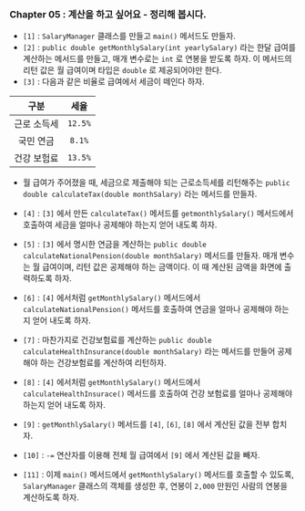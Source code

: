 
### Chapter 05 : 계산을 하고 싶어요 - 정리해 봅시다.

- `[1]` : `SalaryManager` 클래스를 만들고 `main()` 메서드도 만들자.
- `[2]` : `public double getMonthlySalary(int yearlySalary)` 라는 한달 급여를 계산하는 메서드를 만들고, 매개 변수로는 `int` 로 연봉을 받도록 하자. 이 메서드의 리턴 값은 월 급여이며 타입은 `double` 로 제공되어야만 한다.
- `[3]` : 다음과 같은 비율로 급여에서 세금이 떼인다 하자.

|구분|세율|
|:---:|:---:|
|근로 소득세|`12.5%`|
|국민 연금|`8.1%`|
|건강 보험료|`13.5%`|

- 월 급여가 주어졌을 때, 세금으로 제출해야 되는 근로소득세를 리턴해주는 `public double calculateTax(double monthSalary)` 라는 메서드를 만들자.

- `[4]` : `[3]` 에서 만든 `calculateTax()` 메서드를 `getmonthlySalary()` 메서드에서 호출하여 세금을 얼마나 공제해야 하는지 얻어 내도록 하자.
- `[5]` : `[3]` 에서 명시한 연금을 계산하는 `public double calculateNationalPension(double monthSalary)` 메서드를 만들자. 매개 변수는 월 급여이며, 리턴 값은 공제해야 하는 금액이다. 이 때 계산된 금액을 화면에 출력하도록 하자.
- `[6]` : `[4]` 에서처럼 `getMonthlySalary()` 메서드에서 `calculateNationalPension()` 메서드를 호출하여 연금을 얼마나 공제해야 하는지 얻어 내도록 하자.
- `[7]` : 마찬가지로 건강보험료를 계산하는 `public double calculateHealthInsurance(double monthSalary)` 라는 메서드를 만들어 공제해야 하는 건강보험료를 계산하여 리턴하자.
- `[8]` : `[4]` 에서처럼 `getMonthlySalary()` 메서드에서 `calculateHealthInsurace()` 메서드를 호출하여 건강 보험료를 얼마나 공제해야 하는지 얻어 내도록 하자.
- `[9]` : `getMonthlySalary()` 메서드를 `[4]`, `[6]`, `[8]` 에서 계산된 값을 전부 합치자.
- `[10]` : `-=` 연산자를 이용해 전체 월 급여에서 `[9]` 에서 계산된 값을 빼자.
- `[11]` : 이제 `main()` 메서드에서 `getMonthlySalary()` 메서드를 호출할 수 있도록, `SalaryManager` 클래스의 객체를 생성한 후, 연봉이 `2,000` 만원인 사람의 연봉을 계산하도록 하자.
